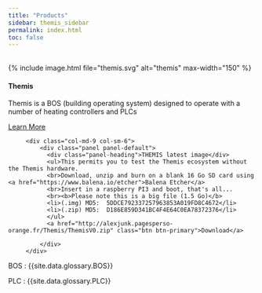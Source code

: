 ```yaml
---
title: "Products"
sidebar: themis_sidebar
permalink: index.html
toc: false
---
```

<br>
<div class="row">
         <div class="col-lg-12">
         </div>
         <div class="col-md-3 col-sm-6">
             <div class="panel panel-default text-center">
                 <div class="panel-heading">
                     {% include image.html file="themis.svg" alt="themis" max-width="150" %}
                 </div>                 
                 <div class="panel-body">
                     <h4>Themis</h4>
                     <p>Themis is a BOS (building operating system) designed to operate with a number of heating controllers and PLCs</p>
                     <a href="Themis_overview.html" class="btn btn-primary">Learn More</a>
                 </div>
             </div>
         </div>
         
         <div class="col-md-9 col-sm-6">
             <div class="panel panel-default">
               <div class="panel-heading">THEMIS latest image</div>
               <ul>This permits you to test the Themis ecosystem without the Themis hardware. 
               <br>Download, unzip and burn on a blank 16 Go SD card using <a href="https://www.balena.io/etcher">Balena Etcher</a>
               <br>Insert in a raspberry PI3 and boot, that's all...
               <br><b>Please note this is a big file (1.5 Go)</b>
               <li>(.img) MD5:  5DDCE792337257963853A019FD8C4672</li>
               <li>(.zip) MD5:  D186E859D341BC4F4E64C0EA78372376</li>
               </ul>
               <a href="http://alexjunk.pagesperso-orange.fr/Themis/ThemisV0.zip" class="btn btn-primary">Download</a>
               
             </div>
         </div>
</div>

BOS
: {{site.data.glossary.BOS}}

PLC
: {{site.data.glossary.PLC}}
